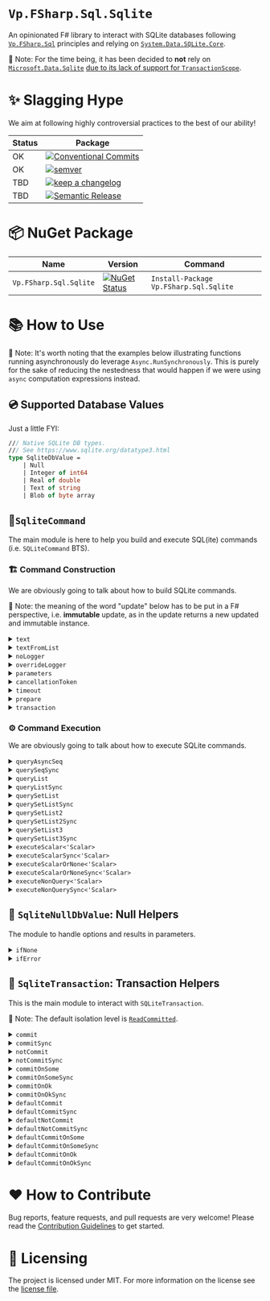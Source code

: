 # `Vp.FSharp.Sql.Sqlite`

An opinionated F# library to interact with SQLite databases following [`Vp.FSharp.Sql`](https://github.com/veepee-oss/Vp.FSharp.Sql) principles and relying on [`System.Data.SQLite.Core`](https://system.data.sqlite.org).

📝 Note: For the time being, it has been decided to **not** rely on [`Microsoft.Data.Sqlite`](https://docs.microsoft.com/en-us/dotnet/standard/data/sqlite/?tabs=netcore-cli)
[due to its lack of support for `TransactionScope`](https://github.com/dotnet/efcore/issues/13825).

# ✨ Slagging Hype

We aim at following highly controversial practices to the best of our ability!

Status | Package                
------ | ----------------------
OK     | [![Conventional Commits](https://img.shields.io/badge/Conventional%20Commits-1.0.0-green.svg)](https://conventionalcommits.org)
OK     | [![semver](https://img.shields.io/badge/semver-2.0.0-green)](https://semver.org/spec/v2.0.0.html)
TBD    | [![keep a changelog](https://img.shields.io/badge/keep%20a%20changelog-1.0.0-red)](https://keepachangelog.com/en/1.0.0)
TBD    | [![Semantic Release](https://img.shields.io/badge/Semantic%20Release-17.1.1-red)](https://semantic-release.gitbook.io/semantic-release)

[Conventional Commits]: https://conventionalcommits.org
[semver]: https://img.shields.io/badge/semver-2.0.0-blue
[Semantic Release]: https://semantic-release.gitbook.io/semantic-release
[keep a changelog]: https://keepachangelog.com/en/1.0.0

# 📦 NuGet Package

 Name                   | Version  | Command |
----------------------- | -------- | ------- |
 `Vp.FSharp.Sql.Sqlite` | [![NuGet Status](http://img.shields.io/nuget/v/Vp.FSharp.Sql.Sqlite.svg)](https://www.nuget.org/packages/Vp.FSharp.Sql.Sqlite) | `Install-Package Vp.FSharp.Sql.Sqlite`

# 📚 How to Use

📝 Note: It's worth noting that the examples below illustrating functions running asynchronously do leverage `Async.RunSynchronously`. This is purely for the sake of reducing the nestedness that would happen if we were using `async` computation expressions instead.  

## 💿 Supported Database Values

Just a little FYI:

```fsharp
/// Native SQLite DB types.
/// See https://www.sqlite.org/datatype3.html
type SqliteDbValue =
    | Null
    | Integer of int64
    | Real of double
    | Text of string
    | Blob of byte array
```

## 🧱`SqliteCommand`

The main module is here to help you build and execute SQL(ite) commands (i.e. `SQLiteCommand` BTS).
    
### 🏗️ Command Construction

We are obviously going to talk about how to build SQLite commands. 

📝 Note: the meaning of the word "update" below has to be put in a F# perspective, i.e. **immutable** update, as in the update returns a new updated and immutable instance.

<details> 
<summary><code>text</code></summary>

> Initialize a new command definition with the given text contained in the given string.

Example:
```fsharp
use connection = new SQLiteConnection("Data Source=:memory:")
SqliteCommand.text "SELECT 42;"
|> SqliteCommand.executeScalar<int64> connection
|> Async.RunSynchronously
|> printfn "%A"
```

Output:
```txt
42L
```

</details>

<details> 
<summary><code>textFromList</code></summary>

> Initialize a new command definition with the given text spanning over several strings (ie. list).

Example:
```fsharp
use connection = new SQLiteConnection("Data Source=:memory:")
[ 0; 1; 1; 2; 3; 5; 8; 13; 21; 34; 55; ]
|> List.map (sprintf "SELECT %d;")
|> SqliteCommand.textFromList
|> SqliteCommand.queryList connection (fun _ _ read -> read.Value<int64> 0)
|> Async.RunSynchronously
|> printfn "%A"
```

Output:
```txt
[0L; 1L; 1L; 2L; 3L; 5L; 8L; 13L; 21L; 34L; 55L]
```

</details>

<details> 
<summary><code>noLogger</code></summary>

> Update the command definition so that when executing the command, it doesn't use any logger.
> Be it the default one (Global, if any.) or a previously overriden one.

Example:
```fsharp
SqliteConfiguration.Logger (printfn "Logging... %A")

use connection = new SQLiteConnection("Data Source=:memory:")
SqliteCommand.text "SELECT 42;"
|> SqliteCommand.noLogger
|> SqliteCommand.executeScalar<int64> connection
|> Async.RunSynchronously
|> printfn "%A"
```

Output:
```txt
42L
```

</details>

<details> 
<summary><code>overrideLogger</code></summary>

> Update the command definition so that when executing the command, it use the given overriding logger.
> instead of the default one, aka the Global logger, if any.

Example:
```fsharp
SqliteConfiguration.NoLogger ()

use connection = new SQLiteConnection("Data Source=:memory:")
SqliteCommand.text "SELECT 42;"
|> SqliteCommand.overrideLogger (printfn "Logging... %A")
|> SqliteCommand.executeScalar<int64> connection
|> Async.RunSynchronously
|> printfn "%A"
```

Output:
```fsharp
Logging... ConnectionOpened System.Data.SQLite.SQLiteConnection
Logging... CommandPrepared System.Data.SQLite.SQLiteCommand
Logging... CommandExecuted (System.Data.SQLite.SQLiteCommand, 00:00:00.0271871)
Logging... ConnectionClosed (System.Data.SQLite.SQLiteConnection, 00:00:00.1197869)
42L
```
</details>

<details> 
<summary><code>parameters</code></summary>

> Update the command definition with the given parameters.

Example:
```fsharp
use connection = new SQLiteConnection("Data Source=:memory:")
SqliteCommand.text "SELECT @a + @b;"
|> SqliteCommand.parameters [ ("a", Integer 42L); ("b", Real 42.42) ]
|> SqliteCommand.executeScalar<double> connection
|> Async.RunSynchronously
|> printfn "%A"
```

Output:
```txt
84.42
```

</details>

<details> 
<summary><code>cancellationToken</code></summary>

> Update the command definition with the given cancellation token.
 
This comes in handy when you need to interop with more traditional, C#-async, cancellation style. 

Example:
```fsharp
try
    use connection = new SQLiteConnection("Data Source=:memory:")
    SqliteCommand.text "SELECT 42;"
    |> SqliteCommand.cancellationToken (CancellationToken(true))
    |> SqliteCommand.executeScalar<int64> connection
    |> Async.RunSynchronously
    |> ignore
with
 | :? OperationCanceledException as e ->
     printfn "The Command execution has been cancelled, reason: %A" e.Message
```

Output:
```txt
The Command execution has been cancelled, reason: "A task was canceled."
```

</details>

<details> 
<summary><code>timeout</code></summary>

> Update the command definition with the given timeout.

📝 Note about `System.Data.SQLite` specifics:
> kludged because SQLite doesn't support per-command timeout values.
> 
> For a simple select query, no, there doesn't appear to be a way to set a timeout, 
> or maximum time to execute, on SQLite itself. 
> The only mention of timeout in the documentation is the busy timeout. 
> So, if you need to limit the maximum amount of time a select query can take, 
> you'll need to wrap your connection with a timeout in the application level, 
> and cancel/close your connection if that timeout is exceeded. 
> How to do that would obviously be application/language specific.

🔎 Sources:
- [StackOverflow: `SQLiteCommand.CommandTimeout` behavior](https://stackoverflow.com/a/29824438/4636721)
- [StackOverflow: Specify `SELECT` timeout for SQLITE](https://stackoverflow.com/a/8388331/4636721)

Also it's really when you look at the actual source code powering the `System.Data.SQLite`:
[`SQLiteCommand._commandTimeout`](https://github.com/haf/System.Data.SQLite/blob/master/System.Data.SQLite/SQLiteCommand.cs#L50-L53):
```csharp
/// <summary>
/// The timeout for the command, kludged because SQLite doesn't support per-command timeout values
/// </summary>
internal int _commandTimeout;
```

</details>

<details> 
<summary><code>prepare</code></summary>

> Update the command definition and sets whether the command should be prepared or not.

As per [MS Docs](https://docs.microsoft.com/en-us/sql/ado/referento%20have%20the%20provider%20save%20a%20prepared%20(or%20compiled)%20version%20of%20the%20query%20specified%20in%20the%20CommandText%20property%20before%20a%20Command%20object's%20first%20execution.%20This%20may%20slow%20a%20command's%20first%20execution,%20but%20once%20the%20provider%20compiles%20a%20command,%20the%20provider%20will%20use%20the%20compiled%20version%20of%20the%20command%20for%20any%20subsequent%20executions,%20which%20will%20result%20in%20improved%20performance.e/ado-api/prepared-property-ado):

> Use the `Prepared` property to have the provider save a prepared (or compiled) version 
> of the query specified in the CommandText property before a Command object's first 
> execution.
> 
> This may slow a command's first execution, but once the provider compiles 
> a command, the provider will use the compiled version of the command for any subsequent
> executions, which will result in improved performance.

Example: TBD

</details>

<details> 
<summary><code>transaction</code></summary>

> Update the command definition and set whether the command should be wrapped in the given transaction.

Example:
```fsharp
let tableName = "people"

use connection = new SQLiteConnection("Data Source=:memory:")
connection.Open()

use transaction = connection.BeginTransaction(IsolationLevel.ReadCommitted)

// Create a table
SqliteCommand.text $"CREATE TABLE {tableName} (id INTEGER PRIMARY KEY AUTOINCREMENT, name TEXT NOT NULL);"
|> SqliteCommand.transaction transaction
|> SqliteCommand.executeNonQuery connection
|> Async.RunSynchronously
|> printfn "%A"

// The table is created here
SqliteCommand.text $"SELECT COUNT(*) FROM sqlite_master WHERE type='table' AND name='{tableName}';"
|> SqliteCommand.transaction transaction
|> SqliteCommand.executeScalar<int64> connection
|> Async.RunSynchronously
|> printfn "%A"

transaction.Rollback()

// The table creation has been rollbacked
SqliteCommand.text $"SELECT COUNT(*) FROM sqlite_master WHERE type='table' AND name='{tableName}';"
|> SqliteCommand.executeScalar<int64> connection
|> Async.RunSynchronously
|> printfn "%A"
```

Output:
```txt
0
1L
0L
```

</details>

### ⚙ Command Execution

We are obviously going to talk about how to execute SQLite commands.

<details> 
<summary><code>queryAsyncSeq</code></summary>

> Execute the command and return the sets of rows as an `AsyncSeq` accordingly to the command definition.
>
> This function runs asynchronously.

Example 1:
```fsharp
type Row<'T> = { Set: int32; Record: int32; Data: 'T list }

let getCounterQuery n =
    sprintf
        """
        WITH RECURSIVE counter(value) AS (VALUES(1) UNION ALL SELECT value + 1 FROM counter WHERE value < %d)
        SELECT value FROM counter;
        """ n

let readRow set record (read: SqlRecordReader<_>) =
    { Set = set; Record = record; Data = List.init (read.Count) (read.Value<int64>) }

use connection = new SQLiteConnection("Data Source=:memory:")
[ 0; 1; 1; 2; 3; 5 ]
|> List.map getCounterQuery
|> SqliteCommand.textFromList
|> SqliteCommand.queryAsyncSeq connection readRow
|> AsyncSeq.toListSynchronously
|> List.iter (fun x -> printfn "Set = %A; Row = %A; Data = %A" x.Set x.Record x.Data)
```

Output 1:
```txt
Set = 0; Row = 0; Data = [1L]
Set = 1; Row = 0; Data = [1L]
Set = 2; Row = 0; Data = [1L]
Set = 3; Row = 0; Data = [1L]
Set = 3; Row = 1; Data = [2L]
Set = 4; Row = 0; Data = [1L]
Set = 4; Row = 1; Data = [2L]
Set = 4; Row = 2; Data = [3L]
Set = 5; Row = 0; Data = [1L]
Set = 5; Row = 1; Data = [2L]
Set = 5; Row = 2; Data = [3L]
Set = 5; Row = 3; Data = [4L]
Set = 5; Row = 4; Data = [5L]
```

Notes 📝:
- The output type must be consistent across all the result sets and records.
- If you need different types you may want to either:
  - Create DU with each type you want to output
  - Use `querySetList2` or `querySetList3` ⬇️
- The `read`er can also get the `Value` given a certain field name:

Example 2:
```fsharp
use connection = new SQLiteConnection("Data Source=:memory:")
[ 0; 1; 1; 2; 3; 5; 8; 13; 21; 34; 55; ]
|> List.map (sprintf "SELECT %d AS cola;")
|> SqliteCommand.textFromList
|> SqliteCommand.queryList connection (fun _ _ read -> read.Value<int64> "cola")
|> Async.RunSynchronously
|> printfn "%A"
```

Output 2:
```txt
[0L; 1L; 1L; 2L; 3L; 5L; 8L; 13L; 21L; 34L; 55L]
```

</details>

<details> 
<summary><code>querySeqSync</code></summary>

> Execute the command and return the sets of rows as a `seq` accordingly to the command definition.
>
> This function runs synchronously.

Example 1:
```fsharp
type Row<'T> = { Set: int32; Record: int32; Data: 'T list }

let getCounterQuery n =
    sprintf
        """
        WITH RECURSIVE counter(value) AS (VALUES(1) UNION ALL SELECT value + 1 FROM counter WHERE value < %d)
        SELECT value FROM counter;
        """ n

let readRow set record (read: SqlRecordReader<_>) =
    { Set = set; Record = record; Data = List.init (read.Count) (read.Value<int64>) }

use connection = new SQLiteConnection("Data Source=:memory:")
[ 0; 1; 1; 2; 3; 5 ]
|> List.map getCounterQuery
|> SqliteCommand.textFromList
|> SqliteCommand.querySeqSync connection readRow
|> Seq.iter (fun x -> printfn "Set = %A; Row = %A; Data = %A" x.Set x.Record x.Data)
```

Output 1:
```txt
Set = 0; Row = 0; Data = [1L]
Set = 1; Row = 0; Data = [1L]
Set = 2; Row = 0; Data = [1L]
Set = 3; Row = 0; Data = [1L]
Set = 3; Row = 1; Data = [2L]
Set = 4; Row = 0; Data = [1L]
Set = 4; Row = 1; Data = [2L]
Set = 4; Row = 2; Data = [3L]
Set = 5; Row = 0; Data = [1L]
Set = 5; Row = 1; Data = [2L]
Set = 5; Row = 2; Data = [3L]
Set = 5; Row = 3; Data = [4L]
Set = 5; Row = 4; Data = [5L]
```

Notes 📝:
- The output type must be consistent across all the result sets and records.
- If you need different types you may want to either:
  - Create DU with each type you want to output
  - Use `querySetList2` or `querySetList3` ⬇️
- The `read`er can also get the `Value` given a certain field name:

Example 2:
```fsharp
use connection = new SQLiteConnection("Data Source=:memory:")
[ 0; 1; 1; 2; 3; 5; 8; 13; 21; 34; 55; ]
|> List.map (sprintf "SELECT %d AS cola;")
|> SqliteCommand.textFromList
|> SqliteCommand.queryList connection (fun _ _ read -> read.Value<int64> "cola")
|> Async.RunSynchronously
|> printfn "%A"
```

Output 2:
```txt
[0L; 1L; 1L; 2L; 3L; 5L; 8L; 13L; 21L; 34L; 55L]
```

</details>

<details> 
<summary><code>queryList</code></summary>

> Execute the command and return the sets of rows as a list accordingly to the command definition.
>
> This function runs asynchronously.

Example:
```fsharp
use connection = new SQLiteConnection("Data Source=:memory:")
[ 0; 1; 1; 2; 3; 5; 8; 13; 21; 34; 55; ]
|> List.map (sprintf "SELECT %d;")
|> SqliteCommand.textFromList
|> SqliteCommand.queryList connection (fun _ _ read -> read.Value<int64> 0)
|> Async.RunSynchronously
|> printfn "%A"
```

Output:
```txt
[0L; 1L; 1L; 2L; 3L; 5L; 8L; 13L; 21L; 34L; 55L]
```

</details>

<details> 
<summary><code>queryListSync</code></summary>

> Execute the command and return the sets of rows as a list accordingly to the command definition.
>
> This function runs synchronously.

Example:
```fsharp
use connection = new SQLiteConnection("Data Source=:memory:")
[ 0; 1; 1; 2; 3; 5; 8; 13; 21; 34; 55; ]
|> List.map (sprintf "SELECT %d;")
|> SqliteCommand.textFromList
|> SqliteCommand.queryListSync connection (fun _ _ read -> read.Value<int64> 0)
|> printfn "%A"
```

Output:
```txt
[0L; 1L; 1L; 2L; 3L; 5L; 8L; 13L; 21L; 34L; 55L]
```

</details>

<details> 
<summary><code>querySetList</code></summary>

> Execute the command and return the first set of rows as a list accordingly to the command definition.
>
> This function runs asynchronously.

Example:
```fsharp
type Row<'T> = { Set: int32; Record: int32; Data: 'T list }

let readRow set record (read: SqlRecordReader<_>)  =
    { Set = set; Record = record; Data = List.init (read.Count) (read.Value<int64>) }

use connection = new SQLiteConnection("Data Source=:memory:")
[ 0; 1; 1; 2; 3; 5 ]
|> List.map (sprintf "SELECT %d;")
|> SqliteCommand.textFromList
|> SqliteCommand.querySetList connection (readRow 1)
|> Async.RunSynchronously
|> List.iter (fun x -> printfn "Set = %A; Row = %A; Data = %A" x.Set x.Record x.Data)
```

Output:
```txt
Set = 1; Row = 0; Data = [0L]
```

</details>

<details> 
<summary><code>querySetListSync</code></summary>

> Execute the command and return the first set of rows as a list accordingly to the command definition.
>
> This function runs synchronously.

Example:
```fsharp
type Row<'T> = { Set: int32; Record: int32; Data: 'T list }

let readRow set record (read: SqlRecordReader<_>)  =
    { Set = set; Record = record; Data = List.init (read.Count) (read.Value<int64>) }

use connection = new SQLiteConnection("Data Source=:memory:")
[ 0; 1; 1; 2; 3; 5 ]
|> List.map (sprintf "SELECT %d;")
|> SqliteCommand.textFromList
|> SqliteCommand.querySetListSync connection (readRow 1)
|> List.iter (fun x -> printfn "Set = %A; Row = %A; Data = %A" x.Set x.Record x.Data)
```

Output:
```txt
Set = 1; Row = 0; Data = [0L]
```

</details>

<details> 
<summary><code>querySetList2</code></summary>

> Execute the command and return the 2 first sets of rows as a tuple of 2 lists accordingly to the command definition.
>
> This function runs asynchronously.

Example:
```fsharp
type Row<'T> = { Set: int32; Record: int32; Data: 'T list }

let readRow set record (read: SqlRecordReader<_>)  =
    { Set = set; Record = record; Data = List.init (read.Count) (read.Value<int64>) }

let printRow row = printfn "Set = %A; Row = %A; Data = %A" row.Set row.Record row.Data

let set1, set2 =
    use connection = new SQLiteConnection("Data Source=:memory:")
    [ 0; 1; 1; 2; 3; 5 ]
    |> List.map (sprintf "SELECT %d;")
    |> SqliteCommand.textFromList
    |> SqliteCommand.querySetList2 connection (readRow 1) (readRow 2)
    |> Async.RunSynchronously

List.iter printRow set1
List.iter printRow set2
```

Output:
```txt
Set = 1; Row = 0; Data = [0L]
Set = 2; Row = 0; Data = [1L]
```

</details>

<details> 
<summary><code>querySetList2Sync</code></summary>

> Execute the command and return the 2 first sets of rows as a tuple of 2 lists accordingly to the command definition.
>
> This function runs synchronously.

Example:
```fsharp
type Row<'T> = { Set: int32; Record: int32; Data: 'T list }

let readRow set record (read: SqlRecordReader<_>)  =
    { Set = set; Record = record; Data = List.init (read.Count) (read.Value<int64>) }

let printRow row = printfn "Set = %A; Row = %A; Data = %A" row.Set row.Record row.Data

let set1, set2 =
    use connection = new SQLiteConnection("Data Source=:memory:")
    [ 0; 1; 1; 2; 3; 5 ]
    |> List.map (sprintf "SELECT %d;")
    |> SqliteCommand.textFromList
    |> SqliteCommand.querySetList2Sync connection (readRow 1) (readRow 2)

List.iter printRow set1
List.iter printRow set2
```

Output:
```txt
Set = 1; Row = 0; Data = [0L]
Set = 2; Row = 0; Data = [1L]
```

</details>

<details> 
<summary><code>querySetList3</code></summary>

> Execute the command and return the 3 first sets of rows as a tuple of 3 lists accordingly to the command definition.
>
> This function runs asynchronously.

Example:
```fsharp
type Row<'T> = { Set: int32; Record: int32; Data: 'T list }

let readRow set record (read: SqlRecordReader<_>)  =
    { Set = set; Record = record; Data = List.init (read.Count) (read.Value<int64>) }

let printRow row = printfn "Set = %A; Row = %A; Data = %A" row.Set row.Record row.Data

let set1, set2, set3 =
    use connection = new SQLiteConnection("Data Source=:memory:")
    [ 0; 1; 1; 2; 3; 5 ]
    |> List.map (sprintf "SELECT %d;")
    |> SqliteCommand.textFromList
    |> SqliteCommand.querySetList3 connection (readRow 1) (readRow 2) (readRow 3)
    |> Async.RunSynchronously

List.iter printRow set1
List.iter printRow set2
List.iter printRow set3
```

Output:
```txt
Set = 1; Row = 0; Data = [0L]
Set = 2; Row = 0; Data = [1L]
Set = 3; Row = 0; Data = [1L]
```

</details>

<details> 
<summary><code>querySetList3Sync</code></summary>

> Execute the command and return the 3 first sets of rows as a tuple of 3 lists accordingly to the command definition.
>
> This function runs synchronously.

Example:
```fsharp
type Row<'T> = { Set: int32; Record: int32; Data: 'T list }

let readRow set record (read: SqlRecordReader<_>)  =
    { Set = set; Record = record; Data = List.init (read.Count) (read.Value<int64>) }

let printRow row = printfn "Set = %A; Row = %A; Data = %A" row.Set row.Record row.Data

let set1, set2, set3 =
    use connection = new SQLiteConnection("Data Source=:memory:")
    [ 0; 1; 1; 2; 3; 5 ]
    |> List.map (sprintf "SELECT %d;")
    |> SqliteCommand.textFromList
    |> SqliteCommand.querySetList3Sync connection (readRow 1) (readRow 2) (readRow 3)

List.iter printRow set1
List.iter printRow set2
List.iter printRow set3
```

Output:
```txt
Set = 1; Row = 0; Data = [0L]
Set = 2; Row = 0; Data = [1L]
Set = 3; Row = 0; Data = [1L]
```

</details>

<details> 
<summary><code>executeScalar<'Scalar></code></summary>

> Execute the command accordingly to its definition and,
> - return the first cell value, if it is available and of the given type.
> - throw an exception, otherwise.
>
> This function runs asynchronously.

Example:
```fsharp
use connection = new SQLiteConnection("Data Source=:memory:")
SqliteCommand.text "SELECT 42;"
|> SqliteCommand.executeScalar<int64> connection
|> Async.RunSynchronously
|> printfn "%A"
```

Output:
```txt
42
```

</details>


<details> 
<summary><code>executeScalarSync<'Scalar></code></summary>

> Execute the command accordingly to its definition and,
> - return the first cell value, if it is available and of the given type.
> - throw an exception, otherwise.
>
> This function runs synchronously.

Example:
```fsharp
use connection = new SQLiteConnection("Data Source=:memory:")
SqliteCommand.text "SELECT 42;"
|> SqliteCommand.executeScalarSync<int64> connection
|> printfn "%A"
```

Output:
```txt
42
```

</details>

<details> 
<summary><code>executeScalarOrNone<'Scalar></code></summary>

> Execute the command accordingly to its definition and,
> - return `Some`, if the first cell is available and of the given type.
> - return `None`, if first cell is `DBNull`.
> - throw an exception, otherwise.
>
> This function runs asynchronously.

Example:
```fsharp
use connection = new SQLiteConnection("Data Source=:memory:")

SqliteCommand.text "SELECT 42;"
|> SqliteCommand.executeScalarOrNone<int64> connection
|> Async.RunSynchronously
|> printfn "%A"

SqliteCommand.text "SELECT NULL;"
|> SqliteCommand.executeScalarOrNone<int64> connection
|> Async.RunSynchronously
|> printfn "%A"
0
```

Output:
```txt
Some 42L
None
```

</details>

<details> 
<summary><code>executeScalarOrNoneSync<'Scalar></code></summary>

> Execute the command accordingly to its definition and,
> - return `Some`, if the first cell is available and of the given type.
> - return `None`, if first cell is `DBNull`.
> - throw an exception, otherwise.
>
> This function runs synchronously.

Example:
```fsharp
use connection = new SQLiteConnection("Data Source=:memory:")

SqliteCommand.text "SELECT 42;"
|> SqliteCommand.executeScalarOrNoneSync<int64> connection
|> printfn "%A"

SqliteCommand.text "SELECT NULL;"
|> SqliteCommand.executeScalarOrNoneSync<int64> connection
|> printfn "%A"
0
```

Output:
```txt
Some 42L
None
```

</details>

<details> 
<summary><code>executeNonQuery<'Scalar></code></summary>

> Execute the command accordingly to its definition and, return the number of rows affected.
>
> This function runs asynchronously.

Example:
```fsharp
use connection = new SQLiteConnection("Data Source=:memory:")
SqliteCommand.text "SELECT 42;"
|> SqliteCommand.executeNonQuery connection
|> Async.RunSynchronously
|> printfn "%A"
```

Output:
```txt
-1
```

</details>

<details> 
<summary><code>executeNonQuerySync<'Scalar></code></summary>

> Execute the command accordingly to its definition and, return the number of rows affected.
>
> This function runs synchronously.

Example:
```fsharp
use connection = new SQLiteConnection("Data Source=:memory:")
SqliteCommand.text "SELECT 42;"
|> SqliteCommand.executeNonQuerySync connection
|> printfn "%A"
```

Output:
```txt
-1
```

</details>

## 🦮 `SqliteNullDbValue`: Null Helpers

The module to handle options and results in parameters.

<details> 
<summary><code>ifNone</code></summary>

> Return SQLite DB Null value if the given option is `None`, otherwise the underlying wrapped in `Some`.

Example:
```fsharp
[ "a", SqliteNullDbValue.ifNone Integer (Some 42L)
  "b", SqliteNullDbValue.ifNone Integer (None) ]
|> printfn "%A"
```

Output:
```txt
[("a", Integer 42L); ("b", Null)]
```

</details>

<details> 
<summary><code>ifError</code></summary>

> Return SQLite DB Null value if the given option is `Error`, otherwise the underlying wrapped in `Ok`.

Example:
```fsharp
[ "a", SqliteNullDbValue.ifError Integer (Ok 42L)
  "b", SqliteNullDbValue.ifError Integer (Error "meh") ]
|> printfn "%A"
```

Output:
```txt
[("a", Integer 42L); ("b", Null)]
```

</details>

## 🚄 `SqliteTransaction`: Transaction Helpers

This is the main module to interact with `SQLiteTransaction`.

📝 Note: The default isolation level is [`ReadCommitted`](https://docs.microsoft.com/en-us/dotnet/api/system.data.isolationlevel).

<details> 
<summary><code>commit</code></summary>

> Create and commit an automatically generated transaction with the given connection, isolation, cancellation token and transaction body.
>
> This function runs asynchronously.

Example:
```fsharp
let tableName = "people"

use connection = new SQLiteConnection("Data Source=:memory:")
connection.Open()

SqliteTransaction.commit (CancellationToken.None) (IsolationLevel.ReadCommitted) connection (fun connection _ -> async {
    do! $"CREATE TABLE {tableName} (id INTEGER PRIMARY KEY AUTOINCREMENT, name TEXT NOT NULL);"
        |> SqliteCommand.text 
        |> SqliteCommand.executeNonQuery connection
        |> Async.Ignore

    return!
        SqliteCommand.text $"SELECT COUNT(*) FROM sqlite_master WHERE type='table' AND name='{tableName}';"
        |> SqliteCommand.executeScalar<int64> connection
})
|> Async.RunSynchronously
|> printfn "%A"

$"SELECT COUNT(*) FROM sqlite_master WHERE type='table' AND name='{tableName}';"
|> SqliteCommand.text 
|> SqliteCommand.executeScalar<int64> connection
|> Async.RunSynchronously
|> printfn "%A"
```

Output:
```txt
1L
1L
```

</details>

<details> 
<summary><code>commitSync</code></summary>

> Create and commit an automatically generated transaction with the given connection, isolation and transaction body.
>
> This function runs synchronously.

Example:
```fsharp
let tableName = "people"

use connection = new SQLiteConnection("Data Source=:memory:")
connection.Open()

SqliteTransaction.commitSync (IsolationLevel.ReadCommitted) connection (fun connection _ ->
    $"CREATE TABLE {tableName} (id INTEGER PRIMARY KEY AUTOINCREMENT, name TEXT NOT NULL);"
    |> SqliteCommand.text 
    |> SqliteCommand.executeNonQuerySync connection
    |> ignore

    SqliteCommand.text $"SELECT COUNT(*) FROM sqlite_master WHERE type='table' AND name='{tableName}';"
    |> SqliteCommand.executeScalarSync<int64> connection
)
|> printfn "%A"

$"SELECT COUNT(*) FROM sqlite_master WHERE type='table' AND name='{tableName}';"
|> SqliteCommand.text 
|> SqliteCommand.executeScalarSync<int64> connection
|> printfn "%A"
```

Output:
```txt
1L
1L
```

</details>

<details> 
<summary><code>notCommit</code></summary>

> Create and do not commit an automatically generated transaction with the given connection, isolation, cancellation token and transaction body.
>
> This function runs synchronously.

Example:
```fsharp
let tableName = "people"

use connection = new SQLiteConnection("Data Source=:memory:")
connection.Open()

SqliteTransaction.notCommit (CancellationToken.None) (IsolationLevel.ReadCommitted) connection (fun connection _ -> async {
    do! $"CREATE TABLE {tableName} (id INTEGER PRIMARY KEY AUTOINCREMENT, name TEXT NOT NULL);" 
        |> SqliteCommand.text
        |> SqliteCommand.executeNonQuery connection
        |> Async.Ignore

    return!
        $"SELECT COUNT(*) FROM sqlite_master WHERE type='table' AND name='{tableName}';"
        |> SqliteCommand.text
        |> SqliteCommand.executeScalar<int64> connection
})
|> Async.RunSynchronously
|> printfn "%A"

$"SELECT COUNT(*) FROM sqlite_master WHERE type='table' AND name='{tableName}';"
|> SqliteCommand.text 
|> SqliteCommand.executeScalar<int64> connection
|> Async.RunSynchronously
|> printfn "%A"
```

Output:
```txt
1L
0L
```

</details>

<details> 
<summary><code>notCommitSync</code></summary>

> Create and do not commit an automatically generated transaction with the given connection, isolation and transaction body.
>
> This function runs synchronously.

Example:
```fsharp
let tableName = "people"

use connection = new SQLiteConnection("Data Source=:memory:")
connection.Open()

SqliteTransaction.notCommitSync (IsolationLevel.ReadCommitted) connection (fun connection _ -> 
    $"CREATE TABLE {tableName} (id INTEGER PRIMARY KEY AUTOINCREMENT, name TEXT NOT NULL);" 
    |> SqliteCommand.text
    |> SqliteCommand.executeNonQuery connection
    |> ignore

    $"SELECT COUNT(*) FROM sqlite_master WHERE type='table' AND name='{tableName}';"
    |> SqliteCommand.text
    |> SqliteCommand.executeScalarSync<int64> connection
)
|> printfn "%A"

$"SELECT COUNT(*) FROM sqlite_master WHERE type='table' AND name='{tableName}';"
|> SqliteCommand.text 
|> SqliteCommand.executeScalarSync<int64> connection
|> printfn "%A"
```

Output:
```txt
1L
0L
```

</details>

<details> 
<summary><code>commitOnSome</code></summary>

> Create and commit an automatically generated transaction with the given connection, isolation, cancellation token and transaction body.
>
> The commit phase only occurs if the transaction body returns Some.
>
> This function runs asynchronously.

Example 1:
```fsharp
let tableName = "people"

use connection = new SQLiteConnection("Data Source=:memory:")
connection.Open()

SqliteTransaction.commitOnSome (CancellationToken.None) (IsolationLevel.ReadCommitted) connection (fun connection _ -> async {
    do! $"CREATE TABLE {tableName} (id INTEGER PRIMARY KEY AUTOINCREMENT, name TEXT NOT NULL);"
        |> SqliteCommand.text 
        |> SqliteCommand.executeNonQuery connection
        |> Async.Ignore

    do! $"SELECT COUNT(*) FROM sqlite_master WHERE type='table' AND name='{tableName}';"
        |> SqliteCommand.text
        |> SqliteCommand.executeScalar<int64> connection
        |> Async.Ignore
    return Some 42
})
|> Async.RunSynchronously
|> printfn "%A"

$"SELECT COUNT(*) FROM sqlite_master WHERE type='table' AND name='{tableName}';"
|> SqliteCommand.text 
|> SqliteCommand.executeScalar<int64> connection
|> Async.RunSynchronously
|> printfn "%A"
```

Output 1:
```txt
Some 42
1L
```

Example 2:
```fsharp
let tableName = "people"

use connection = new SQLiteConnection("Data Source=:memory:")
connection.Open()

SqliteTransaction.commitOnSome (CancellationToken.None) (IsolationLevel.ReadCommitted) connection (fun connection _ -> async {
    do! $"CREATE TABLE {tableName} (id INTEGER PRIMARY KEY AUTOINCREMENT, name TEXT NOT NULL);"
        |> SqliteCommand.text 
        |> SqliteCommand.executeNonQuery connection
        |> Async.Ignore

    do! $"SELECT COUNT(*) FROM sqlite_master WHERE type='table' AND name='{tableName}';" 
        |> SqliteCommand.text 
        |> SqliteCommand.executeScalar<int64> connection
        |> Async.Ignore
    return None
})
|> Async.RunSynchronously
|> printfn "%A"

$"SELECT COUNT(*) FROM sqlite_master WHERE type='table' AND name='{tableName}';"
|> SqliteCommand.text 
|> SqliteCommand.executeScalar<int64> connection
|> Async.RunSynchronously
|> printfn "%A"
```

Output 2:
```txt
None
0L
```

</details>

<details> 
<summary><code>commitOnSomeSync</code></summary>

> Create and commit an automatically generated transaction with the given connection, isolation and transaction body.
>
> The commit phase only occurs if the transaction body returns Some.
>
> This function runs synchronously.

Example 1:
```fsharp
let tableName = "people"

use connection = new SQLiteConnection("Data Source=:memory:")
connection.Open()

SqliteTransaction.commitOnSomeSync (IsolationLevel.ReadCommitted) connection (fun connection _ -> 
    $"CREATE TABLE {tableName} (id INTEGER PRIMARY KEY AUTOINCREMENT, name TEXT NOT NULL);"
    |> SqliteCommand.text 
    |> SqliteCommand.executeNonQuerySync connection
    |> ignore

    $"SELECT COUNT(*) FROM sqlite_master WHERE type='table' AND name='{tableName}';"
    |> SqliteCommand.text
    |> SqliteCommand.executeScalarSync<int64> connection
    |> ignore
    return Some 42
)
|> printfn "%A"

$"SELECT COUNT(*) FROM sqlite_master WHERE type='table' AND name='{tableName}';"
|> SqliteCommand.text 
|> SqliteCommand.executeScalarSync<int64> connection
|> printfn "%A"
```

Output 1:
```txt
Some 42
1L
```

Example 2:
```fsharp
let tableName = "people"

use connection = new SQLiteConnection("Data Source=:memory:")
connection.Open()

SqliteTransaction.commitOnSomeSync (IsolationLevel.ReadCommitted) connection (fun connection _ ->
    $"CREATE TABLE {tableName} (id INTEGER PRIMARY KEY AUTOINCREMENT, name TEXT NOT NULL);"
    |> SqliteCommand.text 
    |> SqliteCommand.executeNonQuerySync connection
    |> ignore

    $"SELECT COUNT(*) FROM sqlite_master WHERE type='table' AND name='{tableName}';" 
    |> SqliteCommand.text 
    |> SqliteCommand.executeScalarSync<int64> connection
    |> ignore
    return None
)
|> printfn "%A"

$"SELECT COUNT(*) FROM sqlite_master WHERE type='table' AND name='{tableName}';"
|> SqliteCommand.text 
|> SqliteCommand.executeScalarSync<int64> connection
|> printfn "%A"
```

Output 2:
```txt
None
0L
```

</details>

<details> 
<summary><code>commitOnOk</code></summary>

> Create and commit an automatically generated transaction with the given connection, isolation, cancellation token and transaction body.
>
> The commit phase only occurs if the transaction body returns Ok.
>
> This function runs asynchronously.

Example 1:
```fsharp
let tableName = "people"

use connection = new SQLiteConnection("Data Source=:memory:")
connection.Open()

SqliteTransaction.commitOnOk (CancellationToken.None) (IsolationLevel.ReadCommitted) connection (fun connection _ -> async {
    do! $"CREATE TABLE {tableName} (id INTEGER PRIMARY KEY AUTOINCREMENT, name TEXT NOT NULL);"
        |> SqliteCommand.text
        |> SqliteCommand.executeNonQuery connection
        |> Async.Ignore

    do! $"SELECT COUNT(*) FROM sqlite_master WHERE type='table' AND name='{tableName}';"
        |> SqliteCommand.text 
        |> SqliteCommand.executeScalar<int64> connection
        |> Async.Ignore
    return Ok 42
})
|> Async.RunSynchronously
|> printfn "%A"

$"SELECT COUNT(*) FROM sqlite_master WHERE type='table' AND name='{tableName}';"
|> SqliteCommand.text 
|> SqliteCommand.executeScalar<int64> connection
|> Async.RunSynchronously
|> printfn "%A"
```

Output 1:
```txt
Ok 42
1L
```

Example 2:
```fsharp
let tableName = "people"

use connection = new SQLiteConnection("Data Source=:memory:")
connection.Open()

SqliteTransaction.commitOnOk (CancellationToken.None) (IsolationLevel.ReadCommitted) connection (fun connection _ -> async {
    do! $"CREATE TABLE {tableName} (id INTEGER PRIMARY KEY AUTOINCREMENT, name TEXT NOT NULL);"
        |> SqliteCommand.text 
        |> SqliteCommand.executeNonQuery connection
        |> Async.Ignore

    do! $"SELECT COUNT(*) FROM sqlite_master WHERE type='table' AND name='{tableName}';"
        |> SqliteCommand.text
        |> SqliteCommand.executeScalar<int64> connection
        |> Async.Ignore
    return Error "fail"
})
|> Async.RunSynchronously
|> printfn "%A"

$"SELECT COUNT(*) FROM sqlite_master WHERE type='table' AND name='{tableName}';"
|> SqliteCommand.text 
|> SqliteCommand.executeScalar<int64> connection
|> Async.RunSynchronously
|> printfn "%A"
```

Output 2:
```txt
Error "fail"
0L
```

</details>

<details> 
<summary><code>commitOnOkSync</code></summary>

> Create and commit an automatically generated transaction with the given connection, isolation and transaction body.
>
> The commit phase only occurs if the transaction body returns Ok.
>
> This function runs synchronously.

Example 1:
```fsharp
let tableName = "people"

use connection = new SQLiteConnection("Data Source=:memory:")
connection.Open()

SqliteTransaction.commitOnOkSync (IsolationLevel.ReadCommitted) connection (fun connection _ ->
    $"CREATE TABLE {tableName} (id INTEGER PRIMARY KEY AUTOINCREMENT, name TEXT NOT NULL);"
    |> SqliteCommand.text
    |> SqliteCommand.executeNonQuerySync connection
    |> ignore

    $"SELECT COUNT(*) FROM sqlite_master WHERE type='table' AND name='{tableName}';"
    |> SqliteCommand.text 
    |> SqliteCommand.executeScalarSync<int64> connection
    |> ignore
    return Ok 42
)
|> printfn "%A"

$"SELECT COUNT(*) FROM sqlite_master WHERE type='table' AND name='{tableName}';"
|> SqliteCommand.text 
|> SqliteCommand.executeScalarSync<int64> connection
|> printfn "%A"
```

Output 1:
```txt
Ok 42
1L
```

Example 2:
```fsharp
let tableName = "people"

use connection = new SQLiteConnection("Data Source=:memory:")
connection.Open()

SqliteTransaction.commitOnOkSync (IsolationLevel.ReadCommitted) connection (fun connection _ ->
    $"CREATE TABLE {tableName} (id INTEGER PRIMARY KEY AUTOINCREMENT, name TEXT NOT NULL);"
    |> SqliteCommand.text 
    |> SqliteCommand.executeNonQuerySync connection
    |> ignore

    $"SELECT COUNT(*) FROM sqlite_master WHERE type='table' AND name='{tableName}';"
    |> SqliteCommand.text
    |> SqliteCommand.executeScalarSync<int64> connection
    |> ignore
    return Error "fail"
)
|> printfn "%A"

$"SELECT COUNT(*) FROM sqlite_master WHERE type='table' AND name='{tableName}';"
|> SqliteCommand.text 
|> SqliteCommand.executeScalarSync<int64> connection
|> printfn "%A"
```

Output 2:
```txt
Error "fail"
0L
```

</details>

<details> 
<summary><code>defaultCommit</code></summary>

> Create and commit an automatically generated transaction with the given connection and transaction body.
>
> This function runs asynchronously.

Example:
```fsharp
let tableName = "people"

use connection = new SQLiteConnection("Data Source=:memory:")
connection.Open()

SqliteTransaction.defaultCommit connection (fun connection _ -> async {
    do! $"CREATE TABLE {tableName} (id INTEGER PRIMARY KEY AUTOINCREMENT, name TEXT NOT NULL);"
        |> SqliteCommand.text 
        |> SqliteCommand.executeNonQuery connection
        |> Async.Ignore

    return!
        SqliteCommand.text $"SELECT COUNT(*) FROM sqlite_master WHERE type='table' AND name='{tableName}';"
        |> SqliteCommand.executeScalar<int64> connection
})
|> Async.RunSynchronously
|> printfn "%A"

$"SELECT COUNT(*) FROM sqlite_master WHERE type='table' AND name='{tableName}';"
|> SqliteCommand.text 
|> SqliteCommand.executeScalar<int64> connection
|> Async.RunSynchronously
|> printfn "%A"
```

Output:
```txt
1L
1L
```

</details>

<details> 
<summary><code>defaultCommitSync</code></summary>

> Create and commit an automatically generated transaction with the given connection and transaction body.
>
> This function runs synchronously.

Example:
```fsharp
let tableName = "people"

use connection = new SQLiteConnection("Data Source=:memory:")
connection.Open()

SqliteTransaction.defaultCommitSync connection (fun connection _ ->
    $"CREATE TABLE {tableName} (id INTEGER PRIMARY KEY AUTOINCREMENT, name TEXT NOT NULL);"
    |> SqliteCommand.text 
    |> SqliteCommand.executeNonQuerySync connection
    |> ignore

    SqliteCommand.text $"SELECT COUNT(*) FROM sqlite_master WHERE type='table' AND name='{tableName}';"
    |> SqliteCommand.executeScalarSync<int64> connection
)
|> printfn "%A"

$"SELECT COUNT(*) FROM sqlite_master WHERE type='table' AND name='{tableName}';"
|> SqliteCommand.text 
|> SqliteCommand.executeScalarSync<int64> connection
|> printfn "%A"
```

Output:
```txt
1L
1L
```

</details>

<details> 
<summary><code>defaultNotCommit</code></summary>

> Create and do not commit an automatically generated transaction with the given connection and transaction body.
>
> This function runs synchronously.

Example:
```fsharp
let tableName = "people"

use connection = new SQLiteConnection("Data Source=:memory:")
connection.Open()

SqliteTransaction.defaultNotCommit connection (fun connection _ -> async {
    do! $"CREATE TABLE {tableName} (id INTEGER PRIMARY KEY AUTOINCREMENT, name TEXT NOT NULL);" 
        |> SqliteCommand.text
        |> SqliteCommand.executeNonQuery connection
        |> Async.Ignore

    return!
        $"SELECT COUNT(*) FROM sqlite_master WHERE type='table' AND name='{tableName}';"
        |> SqliteCommand.text
        |> SqliteCommand.executeScalar<int64> connection
})
|> Async.RunSynchronously
|> printfn "%A"

$"SELECT COUNT(*) FROM sqlite_master WHERE type='table' AND name='{tableName}';"
|> SqliteCommand.text 
|> SqliteCommand.executeScalar<int64> connection
|> Async.RunSynchronously
|> printfn "%A"
```

Output:
```txt
1L
0L
```

</details>

<details> 
<summary><code>defaultNotCommitSync</code></summary>

> Create and do not commit an automatically generated transaction with the given connection and transaction body.
>
> This function runs synchronously.

Example:
```fsharp
let tableName = "people"

use connection = new SQLiteConnection("Data Source=:memory:")
connection.Open()

SqliteTransaction.defaultNotCommitSync connection (fun connection _ -> 
    $"CREATE TABLE {tableName} (id INTEGER PRIMARY KEY AUTOINCREMENT, name TEXT NOT NULL);" 
    |> SqliteCommand.text
    |> SqliteCommand.executeNonQuery connection
    |> ignore

    $"SELECT COUNT(*) FROM sqlite_master WHERE type='table' AND name='{tableName}';"
    |> SqliteCommand.text
    |> SqliteCommand.executeScalarSync<int64> connection
)
|> printfn "%A"

$"SELECT COUNT(*) FROM sqlite_master WHERE type='table' AND name='{tableName}';"
|> SqliteCommand.text 
|> SqliteCommand.executeScalarSync<int64> connection
|> printfn "%A"
```

Output:
```txt
1L
0L
```

</details>

<details> 
<summary><code>defaultCommitOnSome</code></summary>

> Create and commit an automatically generated transaction with the given connection and transaction body.
>
> The commit phase only occurs if the transaction body returns Some.
>
> This function runs asynchronously.

Example 1:
```fsharp
let tableName = "people"

use connection = new SQLiteConnection("Data Source=:memory:")
connection.Open()

SqliteTransaction.defaultCommitOnSome connection (fun connection _ -> async {
    do! $"CREATE TABLE {tableName} (id INTEGER PRIMARY KEY AUTOINCREMENT, name TEXT NOT NULL);"
        |> SqliteCommand.text 
        |> SqliteCommand.executeNonQuery connection
        |> Async.Ignore

    do! $"SELECT COUNT(*) FROM sqlite_master WHERE type='table' AND name='{tableName}';"
        |> SqliteCommand.text
        |> SqliteCommand.executeScalar<int64> connection
        |> Async.Ignore
    return Some 42
})
|> Async.RunSynchronously
|> printfn "%A"

$"SELECT COUNT(*) FROM sqlite_master WHERE type='table' AND name='{tableName}';"
|> SqliteCommand.text 
|> SqliteCommand.executeScalar<int64> connection
|> Async.RunSynchronously
|> printfn "%A"
```

Output 1:
```txt
Some 42
1L
```

Example 2:
```fsharp
let tableName = "people"

use connection = new SQLiteConnection("Data Source=:memory:")
connection.Open()

SqliteTransaction.defaultCommitOnSome connection (fun connection _ -> async {
    do! $"CREATE TABLE {tableName} (id INTEGER PRIMARY KEY AUTOINCREMENT, name TEXT NOT NULL);"
        |> SqliteCommand.text 
        |> SqliteCommand.executeNonQuery connection
        |> Async.Ignore

    do! $"SELECT COUNT(*) FROM sqlite_master WHERE type='table' AND name='{tableName}';" 
        |> SqliteCommand.text 
        |> SqliteCommand.executeScalar<int64> connection
        |> Async.Ignore
    return None
})
|> Async.RunSynchronously
|> printfn "%A"

$"SELECT COUNT(*) FROM sqlite_master WHERE type='table' AND name='{tableName}';"
|> SqliteCommand.text 
|> SqliteCommand.executeScalar<int64> connection
|> Async.RunSynchronously
|> printfn "%A"
```

Output 2:
```txt
None
0L
```

</details>

<details> 
<summary><code>defaultCommitOnSomeSync</code></summary>

> Create and commit an automatically generated transaction with the given connection and transaction body.
>
> The commit phase only occurs if the transaction body returns Some.
>
> This function runs synchronously.

Example 1:
```fsharp
let tableName = "people"

use connection = new SQLiteConnection("Data Source=:memory:")
connection.Open()

SqliteTransaction.defaultCommitOnSomeSync connection (fun connection _ -> 
    $"CREATE TABLE {tableName} (id INTEGER PRIMARY KEY AUTOINCREMENT, name TEXT NOT NULL);"
    |> SqliteCommand.text 
    |> SqliteCommand.executeNonQuerySync connection
    |> ignore

    $"SELECT COUNT(*) FROM sqlite_master WHERE type='table' AND name='{tableName}';"
    |> SqliteCommand.text
    |> SqliteCommand.executeScalarSync<int64> connection
    |> ignore
    return Some 42
)
|> printfn "%A"

$"SELECT COUNT(*) FROM sqlite_master WHERE type='table' AND name='{tableName}';"
|> SqliteCommand.text 
|> SqliteCommand.executeScalarSync<int64> connection
|> printfn "%A"
```

Output 1:
```txt
Some 42
1L
```

Example 2:
```fsharp
let tableName = "people"

use connection = new SQLiteConnection("Data Source=:memory:")
connection.Open()

SqliteTransaction.defaultCommitOnSomeSync connection (fun connection _ ->
    $"CREATE TABLE {tableName} (id INTEGER PRIMARY KEY AUTOINCREMENT, name TEXT NOT NULL);"
    |> SqliteCommand.text 
    |> SqliteCommand.executeNonQuerySync connection
    |> ignore

    $"SELECT COUNT(*) FROM sqlite_master WHERE type='table' AND name='{tableName}';" 
    |> SqliteCommand.text 
    |> SqliteCommand.executeScalarSync<int64> connection
    |> ignore
    return None
)
|> printfn "%A"

$"SELECT COUNT(*) FROM sqlite_master WHERE type='table' AND name='{tableName}';"
|> SqliteCommand.text 
|> SqliteCommand.executeScalarSync<int64> connection
|> printfn "%A"
```

Output 2:
```txt
None
0L
```

</details>

<details> 
<summary><code>defaultCommitOnOk</code></summary>

> Create and commit an automatically generated transaction with the given connection and transaction body.
> 
> The commit phase only occurs if the transaction body returns Ok.
>
> This function runs asynchronously.

Example 1:
```fsharp
let tableName = "people"

use connection = new SQLiteConnection("Data Source=:memory:")
connection.Open()

SqliteTransaction.defaultCommitOnOk connection (fun connection _ -> async {
    do! $"CREATE TABLE {tableName} (id INTEGER PRIMARY KEY AUTOINCREMENT, name TEXT NOT NULL);"
        |> SqliteCommand.text
        |> SqliteCommand.executeNonQuery connection
        |> Async.Ignore

    do! $"SELECT COUNT(*) FROM sqlite_master WHERE type='table' AND name='{tableName}';"
        |> SqliteCommand.text 
        |> SqliteCommand.executeScalar<int64> connection
        |> Async.Ignore
    return Ok 42
})
|> Async.RunSynchronously
|> printfn "%A"

$"SELECT COUNT(*) FROM sqlite_master WHERE type='table' AND name='{tableName}';"
|> SqliteCommand.text 
|> SqliteCommand.executeScalar<int64> connection
|> Async.RunSynchronously
|> printfn "%A"
```

Output 1:
```txt
Ok 42
1L
```

Example 2:
```fsharp
let tableName = "people"

use connection = new SQLiteConnection("Data Source=:memory:")
connection.Open()

SqliteTransaction.defaultCommitOnOk connection (fun connection _ -> async {
    do! $"CREATE TABLE {tableName} (id INTEGER PRIMARY KEY AUTOINCREMENT, name TEXT NOT NULL);"
        |> SqliteCommand.text 
        |> SqliteCommand.executeNonQuery connection
        |> Async.Ignore

    do! $"SELECT COUNT(*) FROM sqlite_master WHERE type='table' AND name='{tableName}';"
        |> SqliteCommand.text
        |> SqliteCommand.executeScalar<int64> connection
        |> Async.Ignore
    return Error "fail"
})
|> Async.RunSynchronously
|> printfn "%A"

$"SELECT COUNT(*) FROM sqlite_master WHERE type='table' AND name='{tableName}';"
|> SqliteCommand.text 
|> SqliteCommand.executeScalar<int64> connection
|> Async.RunSynchronously
|> printfn "%A"
```

Output 2:
```txt
Error "fail"
0L
```

</details>

<details> 
<summary><code>defaultCommitOnOkSync</code></summary>

> Create and commit an automatically generated transaction with the given connection and transaction body.
>
> The commit phase only occurs if the transaction body returns Ok.
>
> This function runs synchronously.

Example 1:
```fsharp
let tableName = "people"

use connection = new SQLiteConnection("Data Source=:memory:")
connection.Open()

SqliteTransaction.defaultCommitOnOkSync connection (fun connection _ ->
    $"CREATE TABLE {tableName} (id INTEGER PRIMARY KEY AUTOINCREMENT, name TEXT NOT NULL);"
    |> SqliteCommand.text
    |> SqliteCommand.executeNonQuerySync connection
    |> ignore

    $"SELECT COUNT(*) FROM sqlite_master WHERE type='table' AND name='{tableName}';"
    |> SqliteCommand.text 
    |> SqliteCommand.executeScalarSync<int64> connection
    |> ignore
    return Ok 42
)
|> printfn "%A"

$"SELECT COUNT(*) FROM sqlite_master WHERE type='table' AND name='{tableName}';"
|> SqliteCommand.text 
|> SqliteCommand.executeScalarSync<int64> connection
|> printfn "%A"
```

Output 1:
```txt
Ok 42
1L
```

Example 2:
```fsharp
let tableName = "people"

use connection = new SQLiteConnection("Data Source=:memory:")
connection.Open()

SqliteTransaction.defaultCommitOnOkSync connection (fun connection _ ->
    $"CREATE TABLE {tableName} (id INTEGER PRIMARY KEY AUTOINCREMENT, name TEXT NOT NULL);"
    |> SqliteCommand.text 
    |> SqliteCommand.executeNonQuerySync connection
    |> ignore

    $"SELECT COUNT(*) FROM sqlite_master WHERE type='table' AND name='{tableName}';"
    |> SqliteCommand.text
    |> SqliteCommand.executeScalarSync<int64> connection
    |> ignore
    return Error "fail"
)
|> printfn "%A"

$"SELECT COUNT(*) FROM sqlite_master WHERE type='table' AND name='{tableName}';"
|> SqliteCommand.text 
|> SqliteCommand.executeScalarSync<int64> connection
|> printfn "%A"
```

Output 2:
```txt
Error "fail"
0L
```

</details>

# ❤ How to Contribute
Bug reports, feature requests, and pull requests are very welcome! Please read the [Contribution Guidelines](./CONTRIBUTION.md) to get started.

# 📜 Licensing
The project is licensed under MIT. For more information on the license see the [license file](./LICENSE).
